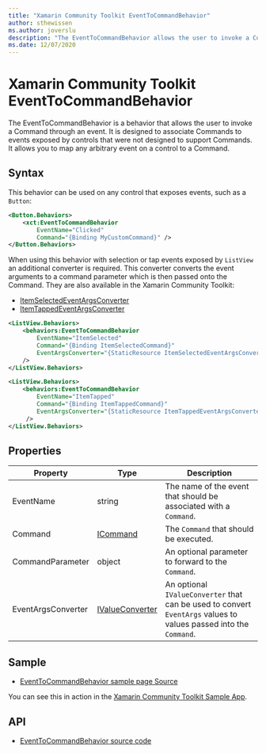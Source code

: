 ```yaml
---
title: "Xamarin Community Toolkit EventToCommandBehavior"
author: sthewissen
ms.author: joverslu
description: "The EventToCommandBehavior allows the user to invoke a Command through an event."
ms.date: 12/07/2020
---
```


# Xamarin Community Toolkit EventToCommandBehavior

The EventToCommandBehavior is a behavior that allows the user to invoke a Command through an event. It is designed to associate Commands to events exposed by controls that were not designed to support Commands. It allows you to map any arbitrary event on a control to a Command.

## Syntax

This behavior can be used on any control that exposes events, such as a `Button`:

```xml
<Button.Behaviors>
    <xct:EventToCommandBehavior
        EventName="Clicked"
        Command="{Binding MyCustomCommand}" />
</Button.Behaviors>
```

When using this behavior with selection or tap events exposed by `ListView` an additional converter is required. This converter converts the event arguments to a command parameter which is then passed onto the Command. They are also available in the Xamarin Community Toolkit:

- [ItemSelectedEventArgsConverter](~/converters/itemselectedeventargsconverter.md)
- [ItemTappedEventArgsConverter](~/converters/itemtappedeventargsconverter.md)

```xml
<ListView.Behaviors>
    <behaviors:EventToCommandBehavior
        EventName="ItemSelected"
        Command="{Binding ItemSelectedCommand}"
        EventArgsConverter="{StaticResource ItemSelectedEventArgsConverter}"
    />
</ListView.Behaviors>
```

```xml
<ListView.Behaviors>
    <behaviors:EventToCommandBehavior
        EventName="ItemTapped"
        Command="{Binding ItemTappedCommand}"
        EventArgsConverter="{StaticResource ItemTappedEventArgsConverter}"
     />
</ListView.Behaviors>
```

## Properties

|Property  |Type  |Description  |
|---------|---------|---------|
| EventName | string | The name of the event that should be associated with a `Command`. |
| Command | [ICommand](xref:System.Windows.Input.ICommand) | The `Command` that should be executed. |
| CommandParameter | object | An optional parameter to forward to the `Command`. |
| EventArgsConverter | [IValueConverter](xref:Xamarin.Forms.IValueConverter) | An optional `IValueConverter` that can be used to convert `EventArgs` values to values passed into the `Command`. |

## Sample

- [EventToCommandBehavior sample page Source](https://github.com/xamarin/XamarinCommunityToolkit/blob/main/samples/XCT.Sample/Pages/Behaviors/EventToCommandBehaviorPage.xaml)

You can see this in action in the [Xamarin Community Toolkit Sample App](https://github.com/xamarin/XamarinCommunityToolkit).

## API

* [EventToCommandBehavior source code](https://github.com/xamarin/XamarinCommunityToolkit/blob/main/src/CommunityToolkit/Xamarin.CommunityToolkit/Behaviors/EventToCommandBehavior.shared.cs)

